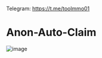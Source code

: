 Telegram: https://t.me/toolmmo01
# Anon-Auto-Claim
![image](https://github.com/FnPrtScr/Anon-Auto-Claim/assets/86066853/a0ec2c15-bb09-45aa-a9ca-ea5f3615b9b3)
